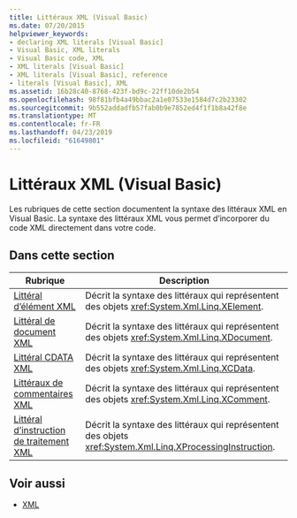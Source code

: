 ```yaml
---
title: Littéraux XML (Visual Basic)
ms.date: 07/20/2015
helpviewer_keywords:
- declaring XML literals [Visual Basic]
- Visual Basic, XML literals
- Visual Basic code, XML
- XML literals [Visual Basic]
- XML literals [Visual Basic], reference
- literals [Visual Basic], XML
ms.assetid: 16b28c40-8768-423f-bd9c-22ff10de2b54
ms.openlocfilehash: 98f81bfb4a49bbac2a1e07533e1584d7c2b23302
ms.sourcegitcommit: 9b552addadfb57fab0b9e7852ed4f1f1b8a42f8e
ms.translationtype: MT
ms.contentlocale: fr-FR
ms.lasthandoff: 04/23/2019
ms.locfileid: "61649801"
---
```

# <a name="xml-literals-visual-basic"></a>Littéraux XML (Visual Basic)
Les rubriques de cette section documentent la syntaxe des littéraux XML en Visual Basic. La syntaxe des littéraux XML vous permet d’incorporer du code XML directement dans votre code.  
  
## <a name="in-this-section"></a>Dans cette section  
  
|Rubrique|Description|  
|-----------|-----------------|  
|[Littéral d’élément XML](../../../visual-basic/language-reference/xml-literals/xml-element-literal.md)|Décrit la syntaxe des littéraux qui représentent des objets <xref:System.Xml.Linq.XElement>.|  
|[Littéral de document XML](../../../visual-basic/language-reference/xml-literals/xml-document-literal.md)|Décrit la syntaxe des littéraux qui représentent des objets <xref:System.Xml.Linq.XDocument>.|  
|[Littéral CDATA XML](../../../visual-basic/language-reference/xml-literals/xml-cdata-literal.md)|Décrit la syntaxe des littéraux qui représentent des objets <xref:System.Xml.Linq.XCData>.|  
|[Littéraux de commentaires XML](../../../visual-basic/language-reference/xml-literals/xml-comment-literal.md)|Décrit la syntaxe des littéraux qui représentent des objets <xref:System.Xml.Linq.XComment>.|  
|[Littéral d’instruction de traitement XML](../../../visual-basic/language-reference/xml-literals/xml-processing-instruction-literal.md)|Décrit la syntaxe des littéraux qui représentent des objets <xref:System.Xml.Linq.XProcessingInstruction>.|  
  
## <a name="see-also"></a>Voir aussi

- [XML](../../../visual-basic/programming-guide/language-features/xml/index.md)
